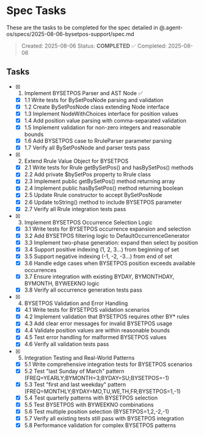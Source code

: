 # Spec Tasks

These are the tasks to be completed for the spec detailed in @.agent-os/specs/2025-08-06-bysetpos-support/spec.md

> Created: 2025-08-06
> Status: **COMPLETED** ✅
> Completed: 2025-08-06

## Tasks

- [x] 1. Implement BYSETPOS Parser and AST Node ✅
  - [x] 1.1 Write tests for BySetPosNode parsing and validation
  - [x] 1.2 Create BySetPosNode class extending Node interface
  - [x] 1.3 Implement NodeWithChoices interface for position values
  - [x] 1.4 Add position value parsing with comma-separated validation
  - [x] 1.5 Implement validation for non-zero integers and reasonable bounds
  - [x] 1.6 Add BYSETPOS case to RruleParser parameter parsing
  - [x] 1.7 Verify all BySetPosNode and parser tests pass

- [x] 2. Extend Rrule Value Object for BYSETPOS
  - [x] 2.1 Write tests for Rrule getBySetPos() and hasBySetPos() methods
  - [x] 2.2 Add private $bySetPos property to Rrule class
  - [x] 2.3 Implement public getBySetPos() method returning array
  - [x] 2.4 Implement public hasBySetPos() method returning boolean
  - [x] 2.5 Update Rrule constructor to accept BySetPosNode
  - [x] 2.6 Update toString() method to include BYSETPOS parameter
  - [x] 2.7 Verify all Rrule integration tests pass

- [x] 3. Implement BYSETPOS Occurrence Selection Logic
  - [x] 3.1 Write tests for BYSETPOS occurrence expansion and selection
  - [x] 3.2 Add BYSETPOS filtering logic to DefaultOccurrenceGenerator
  - [x] 3.3 Implement two-phase generation: expand then select by position
  - [x] 3.4 Support positive indexing (1, 2, 3...) from beginning of set
  - [x] 3.5 Support negative indexing (-1, -2, -3...) from end of set
  - [x] 3.6 Handle edge cases when BYSETPOS position exceeds available occurrences
  - [x] 3.7 Ensure integration with existing BYDAY, BYMONTHDAY, BYMONTH, BYWEEKNO logic
  - [x] 3.8 Verify all occurrence generation tests pass

- [x] 4. BYSETPOS Validation and Error Handling
  - [x] 4.1 Write tests for BYSETPOS validation scenarios
  - [x] 4.2 Implement validation that BYSETPOS requires other BY* rules
  - [x] 4.3 Add clear error messages for invalid BYSETPOS usage
  - [x] 4.4 Validate position values are within reasonable bounds
  - [x] 4.5 Test error handling for malformed BYSETPOS values
  - [x] 4.6 Verify all validation tests pass

- [x] 5. Integration Testing and Real-World Patterns
  - [x] 5.1 Write comprehensive integration tests for BYSETPOS scenarios
  - [x] 5.2 Test "last Sunday of March" pattern (FREQ=YEARLY;BYMONTH=3;BYDAY=SU;BYSETPOS=-1)
  - [x] 5.3 Test "first and last weekday" pattern (FREQ=MONTHLY;BYDAY=MO,TU,WE,TH,FR;BYSETPOS=1,-1)
  - [x] 5.4 Test quarterly patterns with BYSETPOS selection
  - [x] 5.5 Test BYSETPOS with BYWEEKNO combinations
  - [x] 5.6 Test multiple position selection (BYSETPOS=1,2,-2,-1)
  - [x] 5.7 Verify all existing tests still pass with BYSETPOS integration
  - [x] 5.8 Performance validation for complex BYSETPOS patterns